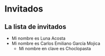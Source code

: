 # Invitados

## La lista de invitados
* Mi nombre es Luna Acosta
* Mi nombre es Carlos Emiliano García Mojica
    * Mi nombre en clave es Choclopasta 